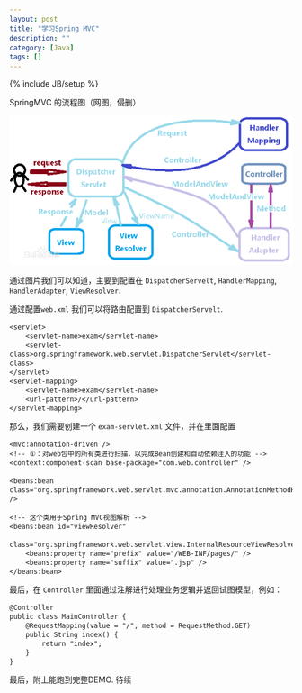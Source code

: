 ```yaml
---
layout: post
title: "学习Spring MVC"
description: ""
category: [Java]
tags: []
---
```

{% include JB/setup %}

SpringMVC 的流程图（网图，侵删）

![SpringMVC流程图](/Resources/pics/springmvc-1.jpg)

通过图片我们可以知道，主要到配置在 `DispatcherServelt`, `HandlerMapping`, `HandlerAdapter`, `ViewResolver`.

通过配置`web.xml` 我们可以将路由配置到 `DispatcherServelt`.
```
<servlet>
	<servlet-name>exam</servlet-name>
	<servlet-class>org.springframework.web.servlet.DispatcherServlet</servlet-class>
</servlet>
<servlet-mapping>
	<servlet-name>exam</servlet-name>
	<url-pattern>/</url-pattern>
</servlet-mapping>
```

那么，我们需要创建一个 `exam-servlet.xml` 文件，并在里面配置

```
<mvc:annotation-driven />
<!-- ①：对web包中的所有类进行扫描，以完成Bean创建和自动依赖注入的功能 -->
<context:component-scan base-package="com.web.controller" />

<beans:bean class="org.springframework.web.servlet.mvc.annotation.AnnotationMethodHandlerAdapter" />

<!-- 这个类用于Spring MVC视图解析 -->
<beans:bean id="viewResolver"
	class="org.springframework.web.servlet.view.InternalResourceViewResolver">
	<beans:property name="prefix" value="/WEB-INF/pages/" />
	<beans:property name="suffix" value=".jsp" />
</beans:bean>
```

最后，在 `Controller` 里面通过注解进行处理业务逻辑并返回试图模型，例如：

```
@Controller
public class MainController {
    @RequestMapping(value = "/", method = RequestMethod.GET)
    public String index() {
        return "index";
    }
}
```

最后，附上能跑到完整DEMO.
待续
